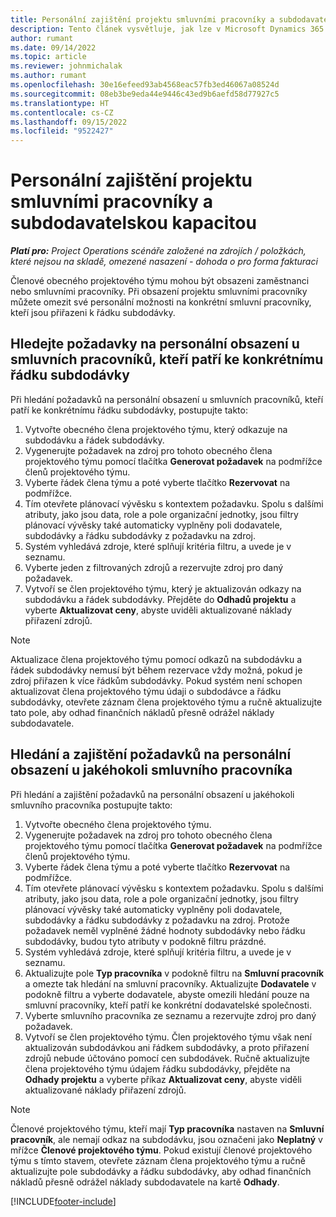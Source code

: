 ```yaml
---
title: Personální zajištění projektu smluvními pracovníky a subdodavatelskou kapacitou
description: Tento článek vysvětluje, jak lze v Microsoft Dynamics 365 Project Operations personálně zajistit projektové požadavky pomocí smluvních pracovníků nebo subdodavatelské kapacity .
author: rumant
ms.date: 09/14/2022
ms.topic: article
ms.reviewer: johnmichalak
ms.author: rumant
ms.openlocfilehash: 30e16efeed93ab4568eac57fb3ed46067a08524d
ms.sourcegitcommit: 08eb3be9eda44e9446c43ed9b6aefd58d77927c5
ms.translationtype: HT
ms.contentlocale: cs-CZ
ms.lasthandoff: 09/15/2022
ms.locfileid: "9522427"
---
```

# <a name="staffing-a-project-with-contract-workers-and-subcontracted-capacity"></a>Personální zajištění projektu smluvními pracovníky a subdodavatelskou kapacitou

_**Platí pro:** Project Operations scénáře založené na zdrojích / položkách, které nejsou na skladě, omezené nasazení - dohoda o pro forma fakturaci_

Členové obecného projektového týmu mohou být obsazeni zaměstnanci nebo smluvními pracovníky. Při obsazení projektu smluvními pracovníky můžete omezit své personální možnosti na konkrétní smluvní pracovníky, kteří jsou přiřazeni k řádku subdodávky. 

## <a name="search-for-staff-resource-requirements-with-contract-workers-that-belong-to-a-specific-subcontract-line"></a>Hledejte požadavky na personální obsazení u smluvních pracovníků, kteří patří ke konkrétnímu řádku subdodávky

Při hledání požadavků na personální obsazení u smluvních pracovníků, kteří patří ke konkrétnímu řádku subdodávky, postupujte takto:

1. Vytvořte obecného člena projektového týmu, který odkazuje na subdodávku a řádek subdodávky.
2. Vygenerujte požadavek na zdroj pro tohoto obecného člena projektového týmu pomocí tlačítka **Generovat požadavek** na podmřížce členů projektového týmu.
3. Vyberte řádek člena týmu a poté vyberte tlačítko **Rezervovat** na podmřížce. 
4. Tím otevřete plánovací vývěsku s kontextem požadavku. Spolu s dalšími atributy, jako jsou data, role a pole organizační jednotky, jsou filtry plánovací vývěsky také automaticky vyplněny poli dodavatele, subdodávky a řádku subdodávky z požadavku na zdroj.
5. Systém vyhledává zdroje, které splňují kritéria filtru, a uvede je v seznamu. 
6. Vyberte jeden z filtrovaných zdrojů a rezervujte zdroj pro daný požadavek. 
7. Vytvoří se člen projektového týmu, který je aktualizován odkazy na subdodávku a řádek subdodávky. Přejděte do **Odhadů projektu** a vyberte **Aktualizovat ceny**, abyste uviděli aktualizované náklady přiřazení zdrojů. 

> [!NOTE]
> Aktualizace člena projektového týmu pomocí odkazů na subdodávku a řádek subdodávky nemusí být během rezervace vždy možná, pokud je zdroj přiřazen k více řádkům subdodávky. Pokud systém není schopen aktualizovat člena projektového týmu údaji o subdodávce a řádku subdodávky, otevřete záznam člena projektového týmu a ručně aktualizujte tato pole, aby odhad finančních nákladů přesně odrážel náklady subdodavatele.

## <a name="search-for-and-staff-resource-requirements-with-any-contract-worker"></a>Hledání a zajištění požadavků na personální obsazení u jakéhokoli smluvního pracovníka

Při hledání a zajištění požadavků na personální obsazení u jakéhokoli smluvního pracovníka postupujte takto:

1. Vytvořte obecného člena projektového týmu.
2. Vygenerujte požadavek na zdroj pro tohoto obecného člena projektového týmu pomocí tlačítka **Generovat požadavek** na podmřížce členů projektového týmu.
3. Vyberte řádek člena týmu a poté vyberte tlačítko **Rezervovat** na podmřížce. 
4. Tím otevřete plánovací vývěsku s kontextem požadavku. Spolu s dalšími atributy, jako jsou data, role a pole organizační jednotky, jsou filtry plánovací vývěsky také automaticky vyplněny poli dodavatele, subdodávky a řádku subdodávky z požadavku na zdroj. Protože požadavek neměl vyplněné žádné hodnoty subdodávky nebo řádku subdodávky, budou tyto atributy v podokně filtru prázdné.
5. Systém vyhledává zdroje, které splňují kritéria filtru, a uvede je v seznamu.
6. Aktualizujte pole **Typ pracovníka** v podokně filtru na **Smluvní pracovník** a omezte tak hledání na smluvní pracovníky. Aktualizujte **Dodavatele** v podokně filtru a vyberte dodavatele, abyste omezili hledání pouze na smluvní pracovníky, kteří patří ke konkrétní dodavatelské společnosti.
7. Vyberte smluvního pracovníka ze seznamu a rezervujte zdroj pro daný požadavek.
8. Vytvoří se člen projektového týmu. Člen projektového týmu však není aktualizován subdodávkou ani řádkem subdodávky, a proto přiřazení zdrojů nebude účtováno pomocí cen subdodávek. Ručně aktualizujte člena projektového týmu údajem řádku subdodávky, přejděte na **Odhady projektu** a vyberte příkaz **Aktualizovat ceny**, abyste viděli aktualizované náklady přiřazení zdrojů.

> [!NOTE]
> Členové projektového týmu, kteří mají **Typ pracovníka** nastaven na **Smluvní pracovník**, ale nemají odkaz na subdodávku, jsou označeni jako **Neplatný** v mřížce **Členové projektového týmu**. Pokud existují členové projektového týmu s tímto stavem, otevřete záznam člena projektového týmu a ručně aktualizujte pole subdodávky a řádku subdodávky, aby odhad finančních nákladů přesně odrážel náklady subdodavatele na kartě **Odhady**. 


[!INCLUDE[footer-include](../../includes/footer-banner.md)]
